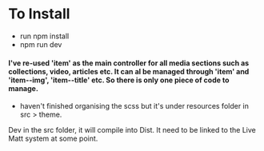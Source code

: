 # To Install 
- run npm install
- npm run dev

#### I've re-used 'item' as the main controller for all media sections such as collections, video, articles etc. It can al be managed through 'item' and 'item--img', 'item--title' etc. So there is only one piece of code to manage. 

- haven't finished organising the scss but it's under resources folder in src > theme. 

Dev in the src folder, it will compile into Dist. It need to be linked to the Live Matt system at some point. 

